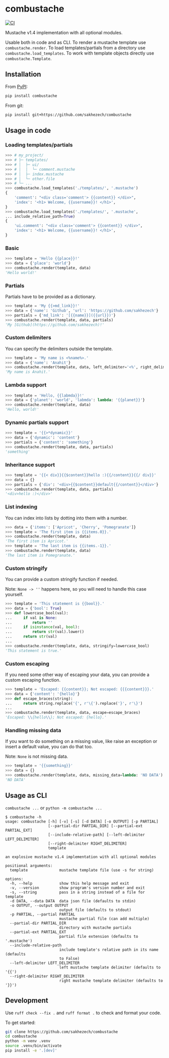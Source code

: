 # combustache

[![CI](https://github.com/sakhezech/combustache/actions/workflows/ci.yaml/badge.svg)](https://github.com/sakhezech/combustache/actions/workflows/ci.yaml)

Mustache v1.4 implementation with all optional modules.

Usable both in code and as CLI.
To render a mustache template use `combustache.render`.
To load templates/partials from a directory use `combustache.load_templates`.
To work with template objects directly use `combustache.Template`.

## Installation

From [PyPI](https://pypi.org/project/combustache/):

```sh
pip install combustache
```

From git:

```sh
pip install git+https://github.com/sakhezech/combustache
```

## Usage in code

### Loading templates/partials

```py
>>> # my_project/
>>> # ├─ templates/
>>> # │  ├─ ui/
>>> # │  │  └─ comment.mustache
>>> # │  ├─ index.mustache
>>> # │  └─ other.file
>>> # └─ ...
>>> combustache.load_templates('./templates/', '.mustache')
{
    'comment': "<div class='comment'> {{content}} </div>",
    'index': '<h1> Welcome, {{username}}! </h1>',
}
>>> combustache.load_templates('./templates/', '.mustache',
... include_relative_path=True)
{
    'ui.comment': "<div class='comment'> {{content}} </div>",
    'index': '<h1> Welcome, {{username}}! </h1>',
}
```

### Basic

```py
>>> template = 'Hello {{place}}!'
>>> data = {'place': 'world'}
>>> combustache.render(template, data)
'Hello world!'
```

### Partials

Partials have to be provided as a dictionary.

```py
>>> template = 'My {{>md_link}}!'
>>> data = {'name': 'Github', 'url': 'https://github.com/sakhezech'}
>>> partials = {'md_link': '[{{name}}]({{url}})'}
>>> combustache.render(template, data, partials)
'My [Github](https://github.com/sakhezech)!'
```

### Custom delimiters

You can specify the delimiters outside the template.

```py
>>> template = 'My name is <%name%>.'
>>> data = {'name': 'Anahit'}
>>> combustache.render(template, data, left_delimiter='<%', right_delimiter='%>')
'My name is Anahit.'
```

### Lambda support

```py
>>> template = 'Hello, {{labmda}}!'
>>> data = {'planet': 'world', 'labmda': lambda: '{{planet}}'}
>>> combustache.render(template, data)
'Hello, world!'
```

### Dynamic partials support

```py
>>> template = '{{>*dynamic}}'
>>> data = {'dynamic': 'content'}
>>> partials = {'content': 'something'}
>>> combustache.render(template, data, partials)
'something'
```

### Inheritance support

```py
>>> template = '{{< div}}{{$content}}hello :){{/content}}{{/ div}}'
>>> data = {}
>>> partials = {'div': '<div>{{$content}}default{{/content}}</div>'}
>>> combustache.render(template, data, partials)
'<div>hello :)</div>'
```

### List indexing

You can index into lists by dotting into them with a number.

```py
>>> data = {'items': ['Apricot', 'Cherry', 'Pomegranate']}
>>> template = 'The first item is {{items.0}}.'
>>> combustache.render(template, data)
'The first item is Apricot.'
>>> template = 'The last item is {{items.-1}}.'
>>> combustache.render(template, data)
'The last item is Pomegranate.'
```

### Custom stringify

You can provide a custom stringify function if needed.

Note: `None -> ''` happens here, so you will need to handle this case yourself.

```py
>>> template = 'This statement is {{bool}}.'
>>> data = {'bool': True}
>>> def lowercase_bool(val):
...     if val is None:
...         return ''
...     if isinstance(val, bool):
...         return str(val).lower()
...     return str(val)
...
>>> combustache.render(template, data, stringify=lowercase_bool)
'This statement is true.'
```

### Custom escaping

If you need some other way of escaping your data, you can provide a custom escaping function.

```py
>>> template = 'Escaped: {{content}}; Not escaped: {{{content}}}.'
>>> data = {'content': '{hello}'}
>>> def escape_braces(string):
...     return string.replace('{', r'\{').replace('}', r'\}')
...
>>> combustache.render(template, data, escape=escape_braces)
'Escaped: \\{hello\\}; Not escaped: {hello}.'
```

### Handling missing data

If you want to do something on a missing value, like raise an exception or insert a default value, you can do that too.

Note: `None` is not missing data.

```py
>>> template = '{{something}}'
>>> data = {}
>>> combustache.render(template, data, missing_data=lambda: 'NO DATA')
'NO DATA'
```

## Usage as CLI

`combustache ...` or `python -m combustache ...`

```console
$ combustache -h
usage: combustache [-h] [-v] [-s] [-d DATA] [-o OUTPUT] [-p PARTIAL]
                   [--partial-dir PARTIAL_DIR] [--partial-ext PARTIAL_EXT]
                   [--include-relative-path] [--left-delimiter LEFT_DELIMITER]
                   [--right-delimiter RIGHT_DELIMITER]
                   template

an explosive mustache v1.4 implementation with all optional modules

positional arguments:
  template              mustache template file (use -s for string)

options:
  -h, --help            show this help message and exit
  -v, --version         show program's version number and exit
  -s, --string          pass in a string instead of a file for template
  -d DATA, --data DATA  data json file (defaults to stdin)
  -o OUTPUT, --output OUTPUT
                        output file (defaults to stdout)
  -p PARTIAL, --partial PARTIAL
                        mustache partial file (can add multiple)
  --partial-dir PARTIAL_DIR
                        directory with mustache partials
  --partial-ext PARTIAL_EXT
                        partial file extension (defaults to '.mustache')
  --include-relative-path
                        include template's relative path in its name (defaults
                        to False)
  --left-delimiter LEFT_DELIMITER
                        left mustache template delimiter (defaults to '{{')
  --right-delimiter RIGHT_DELIMITER
                        right mustache template delimiter (defaults to '}}')
```

## Development

Use `ruff check --fix .` and `ruff format .` to check and format your code.

To get started:

```sh
git clone https://github.com/sakhezech/combustache
cd combustache
python -m venv .venv
source .venv/bin/activate
pip install -e '.[dev]'
```
